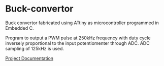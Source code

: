 # Buck-convertor 
Buck convertor fabricated using ATtiny as microcontroller programmed in Embedded C. 

Program to output a PWM pulse at 250kHz frequency with duty cycle inversely proportional
to the input potentiomenter through ADC.
ADC sampling of 125kHz is used.

[Project Documentation](https://drive.google.com/file/d/117elJ6Tu-LR8vN_SI4Qy9OFIPNebtAPb/view?usp=sharing)
